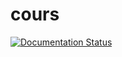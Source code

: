 # cours

[![Documentation Status](https://readthedocs.org/projects/cours/badge/?version=latest)](https://cours.readthedocs.io/fr/latest/?badge=latest)
